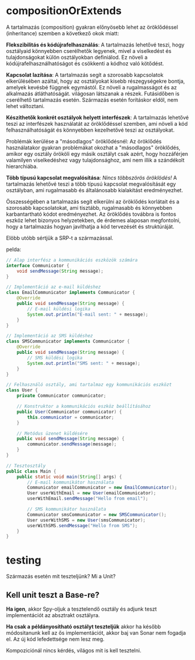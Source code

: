 # compositionOrExtends

A tartalmazás (composition) gyakran előnyösebb lehet az öröklődéssel (inheritance) szemben a következő okok miatt:

**Flekszibilitás és kódújrafelhasználás**: A tartalmazás lehetővé teszi, hogy osztályaid könnyebben cserélhetők legyenek, mivel a viselkedést és tulajdonságokat külön osztályokban definiálod. Ez növeli a kódújrafelhasználhatóságot és csökkenti a kódhoz való kötődést.

**Kapcsolat lazítása**: A tartalmazás segít a szorosabb kapcsolatok elkerülésében azáltal, hogy az osztályokat kisebb részegységekre bontja, amelyek kevésbé függnek egymástól. Ez növeli a rugalmasságot és az alkalmazás átláthatóságát.
világosan látszanak a részek. Futásidőben is cserélhető tartalmazás esetén.
Származás esetén forításkor eldöl, nem lehet változtani.

**Készíthetők konkrét osztályok helyett interfészek**: A tartalmazás lehetővé teszi az interfészek használatát az öröklődéssel szemben, ami növeli a kód felhasználhatóságát és könnyebben kezelhetővé teszi az osztályokat.

Problémák kerülése a "másodlagos" öröklődésnél: Az öröklődés használatakor gyakran problémákat okozhat a "másodlagos" öröklődés, amikor egy osztály örököli egy másik osztályt csak azért, hogy hozzáférjen valamilyen viselkedéshez vagy tulajdonsághoz, ami nem illik a szándékolt hierarchiába.

**Több típusú kapcsolat megvalósítása**: _Nincs többszörös öröklödés!_ A tartalmazás lehetővé teszi a több típusú kapcsolat megvalósítását egy osztályban, ami rugalmasabb és általánosabb kialakítást eredményezhet.

Összességében a tartalmazás segít elkerülni az öröklődés korlátait és a szorosabb kapcsolatokat, ami tisztább, rugalmasabb és könnyebben karbantartható kódot eredményezhet. Az öröklődés továbbra is fontos eszköz lehet bizonyos helyzetekben, de érdemes alaposan megfontolni, hogy a tartalmazás hogyan javíthatja a kód tervezését és struktúráját.

Elöbb utóbb sértjük a SRP-t a származással.

pelda:

```java
// Alap interfész a kommunikációs eszközök számára
interface Communicator {
    void sendMessage(String message);
}

// Implementáció az e-mail küldéshez
class EmailCommunicator implements Communicator {
    @Override
    public void sendMessage(String message) {
        // E-mail küldési logika
        System.out.println("E-mail sent: " + message);
    }
}

// Implementáció az SMS küldéshez
class SMSCommunicator implements Communicator {
    @Override
    public void sendMessage(String message) {
        // SMS küldési logika
        System.out.println("SMS sent: " + message);
    }
}

// Felhasználó osztály, ami tartalmaz egy kommunikációs eszközt
class User {
    private Communicator communicator;

    // Konstruktor a kommunikációs eszköz beállításához
    public User(Communicator communicator) {
        this.communicator = communicator;
    }

    // Metódus üzenet küldésére
    public void sendMessage(String message) {
        communicator.sendMessage(message);
    }
}

// Tesztosztály
public class Main {
    public static void main(String[] args) {
        // E-mail kommunikátor használata
        Communicator emailCommunicator = new EmailCommunicator();
        User userWithEmail = new User(emailCommunicator);
        userWithEmail.sendMessage("Hello from email");

        // SMS kommunikátor használata
        Communicator smsCommunicator = new SMSCommunicator();
        User userWithSMS = new User(smsCommunicator);
        userWithSMS.sendMessage("Hello from SMS");
    }
}

```

# testing

Származás esetén mit teszteljünk? Mi a Unit?

## Kell unit teszt a Base-re?
**Ha igen**, akkor Spy-oljuk a tesztelendő osztály és adjunk teszt implementációt az 
absztrakt osztályra.

**Ha csak a példányosítható osztályt teszteljük**
akkor ha később módositanunk kell az ős implementációt, akkor baj van
Sonar nem fogadja el. Az új kód lefedettsége nem lesz meg.

Kompoziciónál nincs kérdés, világos mit is kell tesztelni.